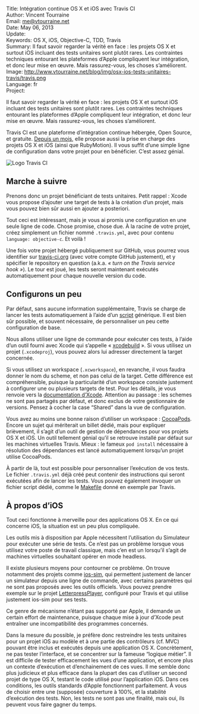 Title:    Intégration continue OS X et iOS avec Travis CI  
Author:   Vincent Tourraine  
Email:    me@vtourraine.net  
Date:     May 06, 2013  
Update:   
Keywords: OS X, iOS, Objective-C, TDD, Travis  
Summary:  Il faut savoir regarder la vérité en face : les projets OS X et surtout iOS incluant des tests unitaires sont plutôt rares. Les contraintes techniques entourant les plateformes d’Apple compliquent leur intégration, et donc leur mise en œuvre. Mais rassurez-vous, les choses s’améliorent.  
Image:    http://www.vtourraine.net/blog/img/osx-ios-tests-unitaires-travis/travis.png  
Language: fr  
Project:  

Il faut savoir regarder la vérité en face : les projets OS X et surtout iOS incluant des tests unitaires sont plutôt rares. Les contraintes techniques entourant les plateformes d’Apple compliquent leur intégration, et donc leur mise en œuvre. Mais rassurez-vous, les choses s’améliorent.

Travis CI est une plateforme d’intégration continue hébergée, Open Source, et gratuite. [Depuis un mois](http://about.travis-ci.org/blog/introducing-mac-ios-rubymotion-testing/), elle propose aussi la prise en charge des projets OS X et iOS (ainsi que RubyMotion). Il vous suffit d’une simple ligne de configuration dans votre projet pour en bénéficier. C’est assez génial.

![Logo Travis CI][TravisCI]


## Marche à suivre

Prenons donc un projet bénéficiant de tests unitaires. Petit rappel : Xcode vous propose d’ajouter une target de tests à la création d’un projet, mais vous pouvez bien sûr aussi en ajouter a posteriori.

Tout ceci est intéressant, mais je vous ai promis une configuration en une seule ligne de code. Chose promise, chose due. À la racine de votre projet, créez simplement un fichier nommé `.travis.yml`, avec pour contenu `language: objective-c`. Et voilà !

Une fois votre projet hébergé publiquement sur GitHub, vous pourrez vous identifier sur [travis-ci.org](http://travis-ci.org) (avec votre compte GitHub justement), et y spécifier le repository en question (a.k.a. _« turn on the Travis service hook »_). Le tour est joué, les tests seront maintenant exécutés automatiquement pour chaque nouvelle version du code.


## Configurons un peu

Par défaut, sans aucune information supplémentaire, Travis se charge de lancer les tests automatiquement à l’aide d’un [script](https://github.com/jspahrsummers/objc-build-scripts) générique. Il est bien sûr possible, et souvent nécessaire, de personnaliser un peu cette configuration de base.

Nous allons utiliser une ligne de commande pour exécuter ces tests, à l’aide d’un outil fourni avec Xcode qui s’appelle « [xcodebuild](https://developer.apple.com/library/mac/documentation/Darwin/Reference/ManPages/man1/xcodebuild.1.html) ». Si vous utilisez un projet (`.xcodeproj`), vous pouvez alors lui adresser directement la target concernée.

Si vous utilisez un workspace (`.xcworkspace`), en revanche, il vous faudra donner le nom du scheme, et non pas celui de la target. Cette différence est compréhensible, puisque la particularité d’un workspace consiste justement à configurer une ou plusieurs targets de test. Pour les détails, je vous renvoie vers la [documentation d’Xcode](http://developer.apple.com/library/mac/#documentation/developertools/Conceptual/UnitTesting/04-Configuring_a_Scheme_to_Run_Unit_Tests/scheme.html). Attention au passage : les schemes ne sont pas partagés par défaut, et donc exclus de votre gestionnaire de versions. Pensez à cocher la case “Shared” dans la vue de configuration.

Vous avez au moins une bonne raison d’utiliser un workspace : [CocoaPods](http://cocoapods.org). Encore un sujet qui mériterait un billet dédié, mais pour expliquer brièvement, il s’agit d’un outil de gestion de dépendances pour vos projets OS X et iOS. Un outil tellement génial qu’il se retrouve installé par défaut sur les machines virtuelles Travis. Mieux : le fameux `pod install` nécessaire à résolution des dépendances est lancé automatiquement lorsqu’un projet utilise CocoaPods.

À partir de là, tout est possible pour personnaliser l’exécution de vos tests. Le fichier `.travis.yml` déjà créé peut contenir des instructions qui seront exécutées afin de lancer les tests. Vous pouvez également invoquer un fichier script dédié, comme le [Makefile](https://github.com/dulaccc/DPMeterView/blob/master/Makefile) donné en exemple par Travis.


## À propos d’iOS

Tout ceci fonctionne à merveille pour des applications OS X. En ce qui concerne iOS, la situation est un peu plus compliquée.

Les outils mis à disposition par Apple nécessitent l’utilisation du Simulateur pour exécuter une série de tests. Ce n’est pas un problème lorsque vous utilisez votre poste de travail classique, mais c’en est un lorsqu’il s’agit de machines virtuelles souhaitant opérer en mode headless.

Il existe plusieurs moyens pour contourner ce problème. On trouve notamment des projets comme [ios-sim](https://github.com/phonegap/ios-sim), qui permettent justement de lancer un simulateur depuis une ligne de commande, avec certains paramètres qui ne sont pas proposés avec les outils officiels. Vous pouvez prendre exemple sur le projet [LetterpressPlayer](https://travis-ci.org/jpsim/LetterpressPlayer), configuré pour Travis et qui utilise justement ios-sim pour ses tests.

Ce genre de mécanisme n’étant pas supporté par Apple, il demande un certain effort de maintenance, puisque chaque mise à jour d’Xcode peut entraîner une incompatibilité des programmes concernés.

Dans la mesure du possible, je préfère donc restreindre les tests unitaires pour un projet iOS au modèle et à une partie des contrôleurs (cf. MVC) pouvant être inclus et exécutés depuis une application OS X. Concrètement, ne pas tester l’interface, et se concentrer sur la fameuse “logique métier”. Il est difficile de tester efficacement les vues d’une application, et encore plus un contexte d’exécution et d’enchainement de ces vues. Il me semble donc plus judicieux et plus efficace dans la plupart des cas d’utiliser un second projet de type OS X, testant le code utilisé pour l’application iOS. Dans ces conditions, les outils standards d’Apple fonctionnent parfaitement. À vous de choisir entre une (supposée) couverture à 100%, et la stabilité d’exécution des tests. Non, les tests ne sont pas une finalité, mais oui, ils peuvent vous faire gagner du temps.


[TravisCI]: http://www.vtourraine.net/blog/img/osx-ios-tests-unitaires-travis/travis.png
